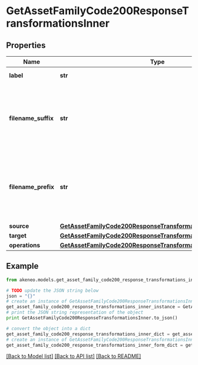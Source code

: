 # GetAssetFamilyCode200ResponseTransformationsInner


## Properties
Name | Type | Description | Notes
------------ | ------------- | ------------- | -------------
**label** | **str** | The name of the transformation | 
**filename_suffix** | **str** | The suffix that will be appended to the source filename to generate the target filename. More details &lt;a href&#x3D;&#39;/concepts/asset-manager.html#target-filename&#39;&gt;here&lt;/a&gt;. | [optional] 
**filename_prefix** | **str** | The prefix that will be prepended to the source filename to generate the target filename. More details &lt;a href&#x3D;&#39;/concepts/asset-manager.html#target-filename&#39;&gt;here&lt;/a&gt;. | [optional] 
**source** | [**GetAssetFamilyCode200ResponseTransformationsInnerSource**](GetAssetFamilyCode200ResponseTransformationsInnerSource.md) |  | 
**target** | [**GetAssetFamilyCode200ResponseTransformationsInnerTarget**](GetAssetFamilyCode200ResponseTransformationsInnerTarget.md) |  | 
**operations** | [**GetAssetFamilyCode200ResponseTransformationsInnerOperations**](GetAssetFamilyCode200ResponseTransformationsInnerOperations.md) |  | 

## Example

```python
from akeneo.models.get_asset_family_code200_response_transformations_inner import GetAssetFamilyCode200ResponseTransformationsInner

# TODO update the JSON string below
json = "{}"
# create an instance of GetAssetFamilyCode200ResponseTransformationsInner from a JSON string
get_asset_family_code200_response_transformations_inner_instance = GetAssetFamilyCode200ResponseTransformationsInner.from_json(json)
# print the JSON string representation of the object
print GetAssetFamilyCode200ResponseTransformationsInner.to_json()

# convert the object into a dict
get_asset_family_code200_response_transformations_inner_dict = get_asset_family_code200_response_transformations_inner_instance.to_dict()
# create an instance of GetAssetFamilyCode200ResponseTransformationsInner from a dict
get_asset_family_code200_response_transformations_inner_form_dict = get_asset_family_code200_response_transformations_inner.from_dict(get_asset_family_code200_response_transformations_inner_dict)
```
[[Back to Model list]](../README.md#documentation-for-models) [[Back to API list]](../README.md#documentation-for-api-endpoints) [[Back to README]](../README.md)


